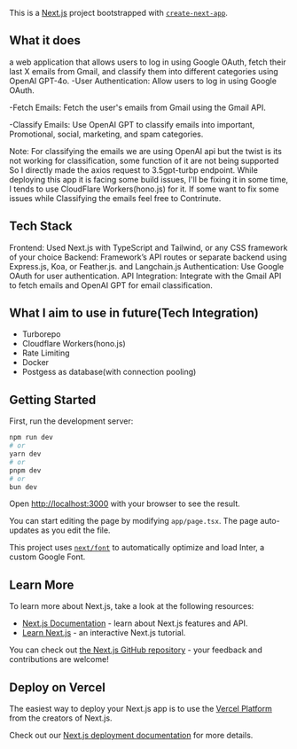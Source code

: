 This is a [Next.js](https://nextjs.org/) project bootstrapped with [`create-next-app`](https://github.com/vercel/next.js/tree/canary/packages/create-next-app).

## What it does
a web application that allows users to log in using Google OAuth, fetch their last X emails from Gmail, and classify them into different categories using OpenAI GPT-4o.
-User Authentication: Allow users to log in using Google OAuth.

-Fetch Emails: Fetch the user's emails from Gmail using the Gmail API.

-Classify Emails: Use OpenAI GPT to classify emails into important, Promotional, social, marketing, and spam categories.

Note: For classifying the emails we are using OpenAI api but the twist is its not working for classification, some function of it are not being supported So I directly made the axios request to 3.5gpt-turbp endpoint.
While deploying this app it is facing some build issues, I'll be fixing it in some time, I tends to use CloudFlare Workers(hono.js) for it.
If some want to fix some issues while Classifying the emails feel free to Contrinute.

## Tech Stack
Frontend: Used Next.js with TypeScript and Tailwind, or any CSS framework of your choice
Backend: Framework’s API routes or separate backend using Express.js, Koa, or Feather.js. and Langchain.js
Authentication: Use Google OAuth for user authentication.
API Integration: Integrate with the Gmail API to fetch emails and OpenAI GPT for email classification.


## What I aim to use in future(Tech Integration)
- Turborepo
- Cloudflare Workers(hono.js)
- Rate Limiting
- Docker
- Postgess as database(with connection pooling)

## Getting Started

First, run the development server:

```bash
npm run dev
# or
yarn dev
# or
pnpm dev
# or
bun dev
```

Open [http://localhost:3000](http://localhost:3000) with your browser to see the result.

You can start editing the page by modifying `app/page.tsx`. The page auto-updates as you edit the file.

This project uses [`next/font`](https://nextjs.org/docs/basic-features/font-optimization) to automatically optimize and load Inter, a custom Google Font.

## Learn More

To learn more about Next.js, take a look at the following resources:

- [Next.js Documentation](https://nextjs.org/docs) - learn about Next.js features and API.
- [Learn Next.js](https://nextjs.org/learn) - an interactive Next.js tutorial.

You can check out [the Next.js GitHub repository](https://github.com/vercel/next.js/) - your feedback and contributions are welcome!

## Deploy on Vercel

The easiest way to deploy your Next.js app is to use the [Vercel Platform](https://vercel.com/new?utm_medium=default-template&filter=next.js&utm_source=create-next-app&utm_campaign=create-next-app-readme) from the creators of Next.js.

Check out our [Next.js deployment documentation](https://nextjs.org/docs/deployment) for more details.

